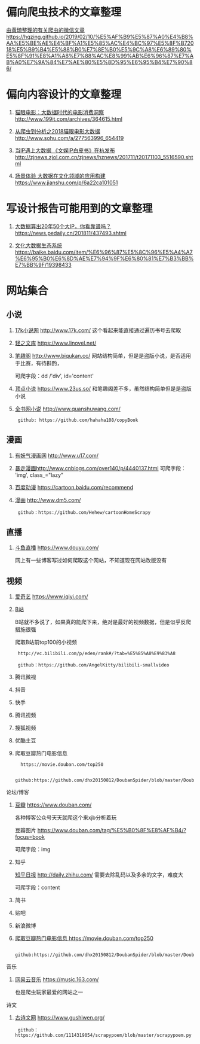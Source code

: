 # 偏向爬虫技术的文章整理 #
[由黄琦整理的有关爬虫的微信文章 ](https://hqzing.github.io/2019/02/10/%E5%AF%B9%E5%87%A0%E4%B8%AA%E5%BE%AE%E4%BF%A1%E5%85%AC%E4%BC%97%E5%8F%B72018%E5%B9%B4%E5%88%B0%E7%8E%B0%E5%9C%A8%E6%89%80%E5%8F%91%E8%A1%A8%E7%88%AC%E8%99%AB%E6%96%87%E7%AB%A0%E7%9A%84%E7%AE%80%E5%8D%95%E6%95%B4%E7%90%86/)
https://hqzing.github.io/2019/02/10/%E5%AF%B9%E5%87%A0%E4%B8%AA%E5%BE%AE%E4%BF%A1%E5%85%AC%E4%BC%97%E5%8F%B72018%E5%B9%B4%E5%88%B0%E7%8E%B0%E5%9C%A8%E6%89%80%E5%8F%91%E8%A1%A8%E7%88%AC%E8%99%AB%E6%96%87%E7%AB%A0%E7%9A%84%E7%AE%80%E5%8D%95%E6%95%B4%E7%90%86/

# 偏向内容设计的文章整理 #

1. [猫眼电影：大数据时代的电影消费洞察](http://www.199it.com/archives/364615.html) http://www.199it.com/archives/364615.html

2. [从爬虫到分析之2018猫眼电影大数据](http://www.sohu.com/a/277563996_654419) http://www.sohu.com/a/277563996_654419

3. [当IP遇上大数据 《文娱IP白皮书》在杭发布](http://zjnews.zjol.com.cn/zjnews/hznews/201711/t20171103_5516590.shtml)
http://zjnews.zjol.com.cn/zjnews/hznews/201711/t20171103_5516590.shtml

4. [场景体验 大数据在文化领域的应用构建](https://www.jianshu.com/p/6a22ca101051) https://www.jianshu.com/p/6a22ca101051

# 写设计报告可能用到的文章整理 #

1. [大数据算出20年50个大IP，你看靠谱吗？](https://news.pedaily.cn/201811/437493.shtml)https://news.pedaily.cn/201811/437493.shtml

2. [文化大数据生态系统](https://baike.baidu.com/item/%E6%96%87%E5%8C%96%E5%A4%A7%E6%95%B0%E6%8D%AE%E7%94%9F%E6%80%81%E7%B3%BB%E7%BB%9F/19398433)https://baike.baidu.com/item/%E6%96%87%E5%8C%96%E5%A4%A7%E6%95%B0%E6%8D%AE%E7%94%9F%E6%80%81%E7%B3%BB%E7%BB%9F/19398433



# 网站集合 #

## 小说 ##

1. [17k小说网](http://www.17k.com/) http://www.17k.com/
这个看起来能直接通过遍历书号去爬取

2. [轻之文库](https://www.linovel.net/) https://www.linovel.net/

3. [笔趣阁](http://www.biqukan.cc/) http://www.biqukan.cc/
 网站结构简单，但是是盗版小说，是否适用于比赛，有待斟酌，
	
	可爬字段：dd /'div', id='content'

4. [顶点小说](https://www.23us.so/) https://www.23us.so/
和笔趣阁差不多，虽然结构简单但是是盗版小说

5. [全书网小说]( http://www.quanshuwang.com/) http://www.quanshuwang.com/

	 	github: https://github.com/hahaha108/copyBook





## 漫画 ##

1. [有妖气漫画网](http://www.u17.com/) http://www.u17.com/

2. [暴走漫画](http://www.cnblogs.com/over140/p/4440137.html)http://www.cnblogs.com/over140/p/4440137.html
	可爬字段： 'img', class_="lazy"

3. [百度动漫](https://cartoon.baidu.com/recommend) https://cartoon.baidu.com/recommend

4. [漫画](http://www.dm5.com/) http://www.dm5.com/

		github：https://github.com/Hehew/cartoonHomeScrapy



## 直播 ##

1. [斗鱼直播](https://www.douyu.com/) https://www.douyu.com/

	网上有一些博客写过如何爬取这个网站，不知道现在网站改版没有



## 视频 ##

1. [爱奇艺](https://www.iqiyi.com/) https://www.iqiyi.com/

2. [B站](http://vc.bilibili.com/p/eden/rank#/?tab=%E5%85%A8%E9%83%A8)

	B站就不多说了，如果真的能爬下来，绝对是最好的视频数据，但是似乎反爬措施很强
	
	爬取B站前top100的小视频 

   		http://vc.bilibili.com/p/eden/rank#/?tab=%E5%85%A8%E9%83%A8

   		github：https://github.com/AngelKitty/bilibili-smallvideo

3. 腾讯微视

4. 抖音

5. 快手

6. 腾讯视频

7. 搜狐视频

8. 优酷土豆

9. 爬取豆瓣热门电影信息

  		 https://movie.douban.com/top250

   		github:https://github.com/dhx20150812/DoubanSpider/blob/master/DoubanTOP250.py



论坛/博客

1. [豆瓣](https://www.douban.com/) https://www.douban.com/

   	各种博客公众号天天就爬这个来xjb分析着玩

	豆瓣图片 https://www.douban.com/tag/%E5%B0%8F%E8%AF%B4/?focus=book

  	 可爬字段：img

2. 知乎

   	[知乎日报]( http://daily.zhihu.com/) http://daily.zhihu.com/ 需要去除乱码以及多余的文字，难度大

   	可爬字段：content

3. 简书

4. 贴吧

5. 新浪微博

6. [爬取豆瓣热门电影信息 ]( https://movie.douban.com/top250)https://movie.douban.com/top250

  	 	github:https://github.com/dhx20150812/DoubanSpider/blob/master/DoubanTOP250.py



音乐

1. [网易云音乐](https://music.163.com/) https://music.163.com/

   	也是爬虫玩家最爱的网站之一



诗文

1. [古诗文网](https://www.gushiwen.org/) https://www.gushiwen.org/

   		github：https://github.com/1114319054/scrapypoem/blob/master/scrapypoem.py